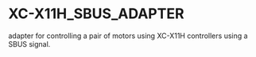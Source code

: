 # XC-X11H_SBUS_ADAPTER

adapter for controlling a pair of motors using XC-X11H controllers using a SBUS signal.
